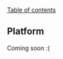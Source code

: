 [Table of contents](https://github.com/smile-mobile/cordovapush-server/tree/master/server/docs#table-of-contents)

## Platform

Coming soon :(